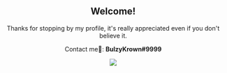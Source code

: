 <h2 align="center">Welcome!</h2>
<p align="center">Thanks for stopping by my profile, it's really appreciated even if you don't believe it.</p>
<p align ="center">Contact me🤙: <strong>BulzyKrown#9999</strong> </p>

<p align="center"> 

<img href="https://www.google.com" src="https://github-readme-stats-anuraghazra1.vercel.app/api?username=bulzykrown&show_icons=true&include_all_commits=true&theme=react&count_private=true&hide_title=true&hide=issues" >
</p>
